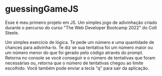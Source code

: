 # guessingGameJS
Esse é meu primeiro projeto em JS. Um simples jogo de adivinhação criado durante o percurso do curso "The Web Developer Bootcamp 2022" do Colt Steele.

Um simples exercício de lógica. Te pede um número e uma quantidade de chances para adivinha-lo. Te diz se sua tentativa foi um número maior ou um número menor do que foi gerado pelo código através do prompt. Retorna no console se você conseguir e o número de tentativas que foram necessárias ou, retorna que o número de tentativas chegou ao limite escolhido. Você também pode enviar a tecla "q" para sair da aplicação.
